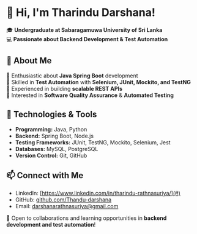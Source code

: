 # 👋 Hi, I'm Tharindu Darshana!  

🎓 **Undergraduate at Sabaragamuwa University of Sri Lanka**  
💻 **Passionate about Backend Development & Test Automation**  

## 🚀 About Me  
   🔹 Enthusiastic about **Java Spring Boot** development  
   🔹 Skilled in **Test Automation** with **Selenium, JUnit, Mockito, and TestNG**  
   🔹 Experienced in building **scalable REST APIs**  
   🔹 Interested in **Software Quality Assurance** & **Automated Testing**  

## 🔧 Technologies & Tools  
- **Programming:** Java, Python  
- **Backend:** Spring Boot, Node.js  
- **Testing Frameworks:** JUnit, TestNG, Mockito, Selenium, Jest
- **Databases:** MySQL, PostgreSQL  
- **Version Control:** Git, GitHub  

## 📫 Connect with Me  
- LinkedIn: [https://www.linkedin.com/in/tharindu-rathnasuriya/](#)  
- GitHub: [github.com/Thandu-darshana](#)  
- Email: [darshanarathnasuriya@gmail.com](#)  

🚀 Open to collaborations and learning opportunities in **backend development and test automation**!  

